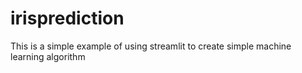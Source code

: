 # irisprediction
This is a simple example of using streamlit to create simple machine learning algorithm
